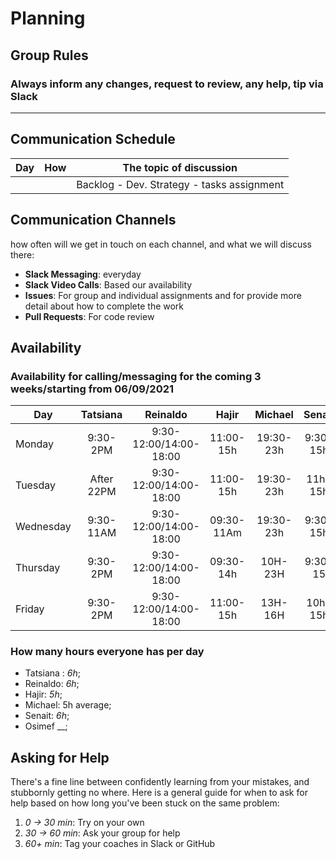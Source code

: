 # Planning

## Group Rules

### Always inform any changes, request to review, any help, tip via Slack 
---

## Communication Schedule

| Day   |    How    | The topic of discussion                    |
| ----- | :-------: | ------------------------------------------ |
|       |           | Backlog - Dev. Strategy - tasks assignment |

## Communication Channels

how often will we get in touch on each channel, and what we will discuss there:

- **Slack Messaging**: everyday
- **Slack Video Calls**:  Based our availability
- **Issues**: For group and individual assignments and for provide more detail about how to complete the work
- **Pull Requests**: For code review

## Availability
### Availability for calling/messaging for the coming 3 weeks/starting from 06/09/2021
| Day       |   Tatsiana  |        Reinaldo      |   Hajir     |  Michael   | Senait  | osimef |
| --------- | :-------:   | :-------------------:| :-----:     | :-----:    | :-----: | :-----:|
| Monday    |  9:30- 2PM  |9:30-12:00/14:00-18:00|  11:00-15h  | 19:30-23h  | 9:30-15h|        |
| Tuesday   | After 22PM  |9:30-12:00/14:00-18:00|  11:00-15h  | 19:30-23h  | 11h-15h |        |
| Wednesday |  9:30-11AM  |9:30-12:00/14:00-18:00|  09:30-11Am | 19:30-23h  | 9:30-15h|        |
| Thursday  |    9:30-2PM |9:30-12:00/14:00-18:00|  09:30-14h  | 10H-23H    | 9:30-15 |        |
| Friday    |    9:30-2PM |9:30-12:00/14:00-18:00|  11:00-15h  | 13H-16H    | 10h-15h |        |

### How many hours everyone has per day

- Tatsiana : _6h_;
- Reinaldo: _6h_;
- Hajir: _5h_;
- Michael: 5h average;
- Senait: _6h_;
- Osimef __;

## Asking for Help

There's a fine line between confidently learning from your mistakes, and stubbornly getting no where. Here is a general guide for when to ask for help based on how long you've been stuck on the same problem:

1. _0 -> 30 min_: Try on your own
2. _30 -> 60 min_: Ask your group for help
3. _60+ min_: Tag your coaches in Slack or GitHub
